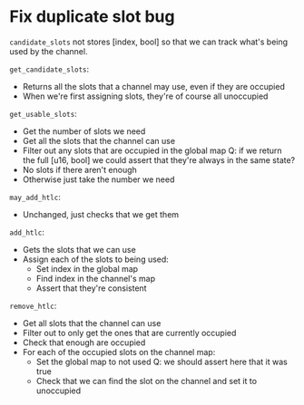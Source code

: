# Fix duplicate slot bug

`candidate_slots` not stores [index, bool] so that we can
track what's being used by the channel.

`get_candidate_slots`:
- Returns all the slots that a channel may use, even if they
  are occupied 
- When we're first assigning slots, they're of course all 
  unoccupied

`get_usable_slots`:
- Get the number of slots we need
- Get all the slots that the channel can use
- Filter out any slots that are occupied in the global
  map
  Q: if we return the full [u16, bool] we could assert
     that they're always in the same state?
- No slots if there aren't enough
- Otherwise just take the number we need

`may_add_htlc`:
- Unchanged, just checks that we get them

`add_htlc`:
- Gets the slots that we can use
- Assign each of the slots to being used:
  - Set index in the global map
  - Find index in the channel's map
  - Assert that they're consistent

`remove_htlc`:
- Get all slots that the channel can use
- Filter out to only get the ones that are currently occupied
- Check that enough are occupied
- For each of the occupied slots on the channel map:
  - Set the global map to not used
    Q: we should assert here that it was true 
  - Check that we can find the slot on the channel and
    set it to unoccupied
